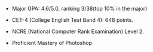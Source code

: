 
- Major GPA: 4.6/5.0, ranking 3/38(top 10% in the major)

- CET-4 (College English Test Band 4): 648 points.

- NCRE (National Computer Rank Examination) Level 2.

- Proficient Mastery of Photoshop

